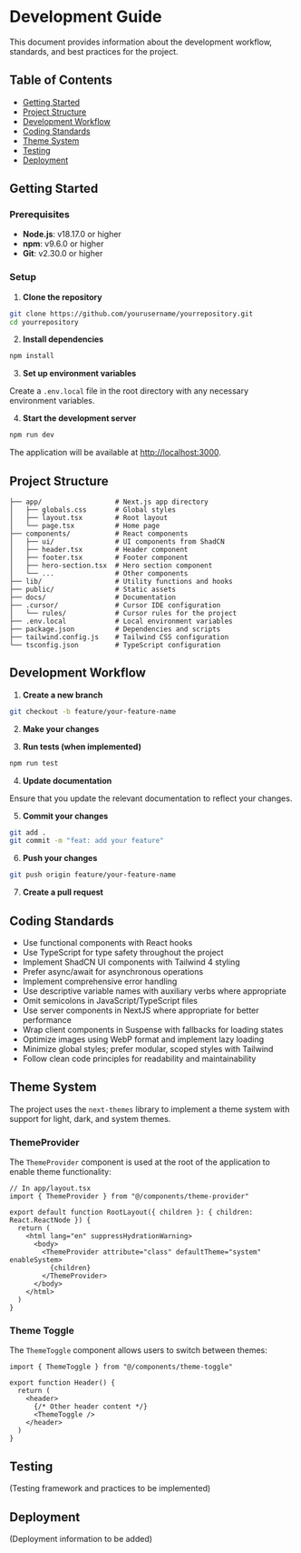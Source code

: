 # Development Guide

This document provides information about the development workflow, standards, and best practices for the project.

## Table of Contents

- [Getting Started](#getting-started)
- [Project Structure](#project-structure)
- [Development Workflow](#development-workflow)
- [Coding Standards](#coding-standards)
- [Theme System](#theme-system)
- [Testing](#testing)
- [Deployment](#deployment)

## Getting Started

### Prerequisites

- **Node.js**: v18.17.0 or higher
- **npm**: v9.6.0 or higher
- **Git**: v2.30.0 or higher

### Setup

1. **Clone the repository**

```bash
git clone https://github.com/yourusername/yourrepository.git
cd yourrepository
```

2. **Install dependencies**

```bash
npm install
```

3. **Set up environment variables**

Create a `.env.local` file in the root directory with any necessary environment variables.

4. **Start the development server**

```bash
npm run dev
```

The application will be available at [http://localhost:3000](http://localhost:3000).

## Project Structure

```
├── app/                  # Next.js app directory
│   ├── globals.css       # Global styles
│   ├── layout.tsx        # Root layout
│   └── page.tsx          # Home page
├── components/           # React components
│   ├── ui/               # UI components from ShadCN
│   ├── header.tsx        # Header component
│   ├── footer.tsx        # Footer component
│   ├── hero-section.tsx  # Hero section component
│   └── ...               # Other components
├── lib/                  # Utility functions and hooks
├── public/               # Static assets
├── docs/                 # Documentation
├── .cursor/              # Cursor IDE configuration
│   └── rules/            # Cursor rules for the project
├── .env.local            # Local environment variables
├── package.json          # Dependencies and scripts
├── tailwind.config.js    # Tailwind CSS configuration
└── tsconfig.json         # TypeScript configuration
```

## Development Workflow

1. **Create a new branch**

```bash
git checkout -b feature/your-feature-name
```

2. **Make your changes**

3. **Run tests (when implemented)**

```bash
npm run test
```

4. **Update documentation**

Ensure that you update the relevant documentation to reflect your changes.

5. **Commit your changes**

```bash
git add .
git commit -m "feat: add your feature"
```

6. **Push your changes**

```bash
git push origin feature/your-feature-name
```

7. **Create a pull request**

## Coding Standards

- Use functional components with React hooks
- Use TypeScript for type safety throughout the project
- Implement ShadCN UI components with Tailwind 4 styling
- Prefer async/await for asynchronous operations
- Implement comprehensive error handling
- Use descriptive variable names with auxiliary verbs where appropriate
- Omit semicolons in JavaScript/TypeScript files
- Use server components in NextJS where appropriate for better performance
- Wrap client components in Suspense with fallbacks for loading states
- Optimize images using WebP format and implement lazy loading
- Minimize global styles; prefer modular, scoped styles with Tailwind
- Follow clean code principles for readability and maintainability

## Theme System

The project uses the `next-themes` library to implement a theme system with support for light, dark, and system themes.

### ThemeProvider

The `ThemeProvider` component is used at the root of the application to enable theme functionality:

```tsx
// In app/layout.tsx
import { ThemeProvider } from "@/components/theme-provider"

export default function RootLayout({ children }: { children: React.ReactNode }) {
  return (
    <html lang="en" suppressHydrationWarning>
      <body>
        <ThemeProvider attribute="class" defaultTheme="system" enableSystem>
          {children}
        </ThemeProvider>
      </body>
    </html>
  )
}
```

### Theme Toggle

The `ThemeToggle` component allows users to switch between themes:

```tsx
import { ThemeToggle } from "@/components/theme-toggle"

export function Header() {
  return (
    <header>
      {/* Other header content */}
      <ThemeToggle />
    </header>
  )
}
```

## Testing

(Testing framework and practices to be implemented)

## Deployment

(Deployment information to be added)
